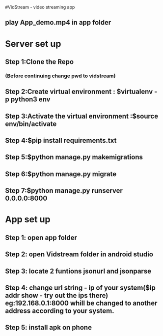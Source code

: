 #VidStream - video streaming app

## play App_demo.mp4 in app folder

# Server set up
## Step 1:Clone the Repo
### (Before continuing change pwd to vidstream)
## Step 2:Create virtual environment : $virtualenv -p python3 env
## Step 3:Activate the virtual environment :$source env/bin/activate
## Step 4:$pip install requirements.txt
## Step 5:$python manage.py makemigrations
## Step 6:$python manage.py migrate 
## Step 7:$python manage.py runserver 0.0.0.0:8000

# App set up
## Step 1: open app folder 
## Step 2: open Vidstream folder in android studio 
## Step 3: locate 2 funtions jsonurl and jsonparse
## Step 4: change url string - ip of your system($ip addr show - try out the ips there) eg:192.168.0.1:8000 whill be changed to another address according to your system.
## Step 5: install apk on phone
